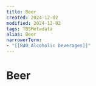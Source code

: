```yaml
---
title: Beer
created: 2024-12-02
modified: 2024-12-02
tags: TBSMetadata
alias: Beer
narrowerTerm:
- "[[840 Alcoholic beverages]]"
---
```

# Beer
